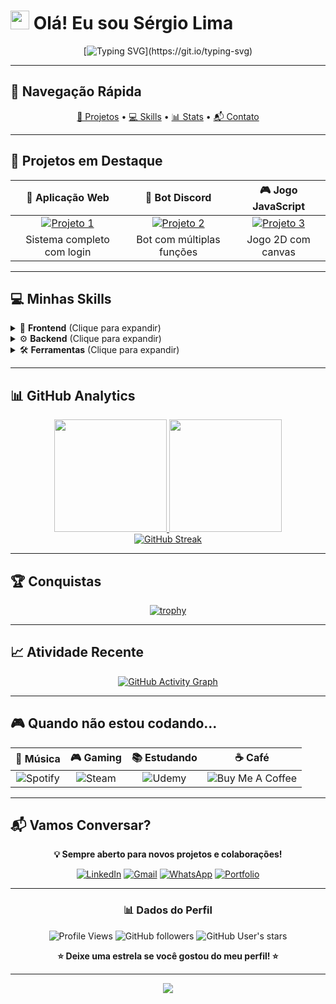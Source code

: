 # <img src="https://raw.githubusercontent.com/MartinHeinz/MartinHeinz/master/wave.gif" width="30px"> Olá! Eu sou Sérgio Lima

<div align="center">

[![Typing SVG](https://readme-typing-svg.herokuapp.com?font=Fira+Code&size=22&duration=3000&pause=1000&color=36BCF7&center=true&vCenter=true&width=600&lines=Desenvolvedor+Full+Stack;Criando+projetos+reais;Vamos+trabalhar+juntos!)](https://git.io/typing-svg)

</div>

---

## 🎯 **Navegação Rápida**
<div align="center">

[🚀 Projetos](#-projetos-em-destaque) • [💻 Skills](#-minhas-skills) • [📊 Stats](#-github-analytics) • [📬 Contato](#-vamos-conversar)

</div>

---

## 🚀 **Projetos em Destaque**

<div align="center">

| 📱 **Aplicação Web** | 🤖 **Bot Discord** | 🎮 **Jogo JavaScript** |
|:---:|:---:|:---:|
| [![Projeto 1](https://img.shields.io/badge/Ver%20Projeto-FF6B6B?style=for-the-badge&logo=github&logoColor=white)](https://github.com/sergiolimafilho/projeto1) | [![Projeto 2](https://img.shields.io/badge/Ver%20Projeto-4ECDC4?style=for-the-badge&logo=github&logoColor=white)](https://github.com/sergiolimafilho/projeto2) | [![Projeto 3](https://img.shields.io/badge/Ver%20Projeto-FFE66D?style=for-the-badge&logo=github&logoColor=black)](https://github.com/sergiolimafilho/projeto3) |
| Sistema completo com login | Bot com múltiplas funções | Jogo 2D com canvas |

</div>

---

## 💻 **Minhas Skills**

<details>
<summary>🎨 <strong>Frontend</strong> (Clique para expandir)</summary>
<br>

![HTML5](https://img.shields.io/badge/HTML5-E34F26?style=for-the-badge&logo=html5&logoColor=white)
![CSS3](https://img.shields.io/badge/CSS3-1572B6?style=for-the-badge&logo=css3&logoColor=white)
![JavaScript](https://img.shields.io/badge/JavaScript-F7DF1E?style=for-the-badge&logo=javascript&logoColor=black)
![React](https://img.shields.io/badge/React-20232A?style=for-the-badge&logo=react&logoColor=61DAFB)

**🔧 Experiência:** 3+ anos criando interfaces responsivas e interativas

</details>

<details>
<summary>⚙️ <strong>Backend</strong> (Clique para expandir)</summary>
<br>

![Node.js](https://img.shields.io/badge/Node.js-43853D?style=for-the-badge&logo=node.js&logoColor=white)
![Python](https://img.shields.io/badge/Python-3776AB?style=for-the-badge&logo=python&logoColor=white)
![Express.js](https://img.shields.io/badge/Express.js-404D59?style=for-the-badge)
![MongoDB](https://img.shields.io/badge/MongoDB-4EA94B?style=for-the-badge&logo=mongodb&logoColor=white)

**🚀 Especialidade:** APIs RESTful e microserviços

</details>

<details>
<summary>🛠️ <strong>Ferramentas</strong> (Clique para expandir)</summary>
<br>

![Git](https://img.shields.io/badge/Git-E34F26?style=for-the-badge&logo=git&logoColor=white)
![Docker](https://img.shields.io/badge/Docker-2496ED?style=for-the-badge&logo=docker&logoColor=white)
![VS Code](https://img.shields.io/badge/VS%20Code-0078d4?style=for-the-badge&logo=visual-studio-code&logoColor=white)
![Figma](https://img.shields.io/badge/Figma-F24E1E?style=for-the-badge&logo=figma&logoColor=white)

</details>

---

## 📊 **GitHub Analytics**

<div align="center">
  <a href="https://github.com/sergiolimafilho">
    <img height="180em" src="https://github-readme-stats-eight-theta.vercel.app/api?username=sergiolimafilho&show_icons=true&theme=algolia&include_all_commits=true&count_private=true"/>
    <img height="180em" src="https://github-readme-stats-eight-theta.vercel.app/api/top-langs/?username=sergiolimafilho&layout=compact&langs_count=8&theme=algolia"/>
  </a>
</div>

<div align="center">
  <a href="https://github.com/sergiolimafilho">
    <img src="https://github-readme-streak-stats.herokuapp.com/?user=sergiolimafilho&theme=algolia" alt="GitHub Streak"/>
  </a>
</div>

---

## 🏆 **Conquistas**

<div align="center">

[![trophy](https://github-profile-trophy.vercel.app/?username=sergiolimafilho&theme=algolia&no-frame=false&no-bg=false&margin-w=4&row=1)](https://github.com/ryo-ma/github-profile-trophy)

</div>

---

## 📈 **Atividade Recente**

<div align="center">

[![GitHub Activity Graph](https://github-readme-activity-graph.vercel.app/graph?username=sergiolimafilho&theme=react-dark)](https://github.com/ashutosh00710/github-readme-activity-graph)

</div>

---

## 🎮 **Quando não estou codando...**

<div align="center">

| 🎵 **Música** | 🎮 **Gaming** | 📚 **Estudando** | ☕ **Café** |
|:---:|:---:|:---:|:---:|
| ![Spotify](https://img.shields.io/badge/Spotify-1ED760?style=for-the-badge&logo=spotify&logoColor=white) | ![Steam](https://img.shields.io/badge/Steam-000000?style=for-the-badge&logo=steam&logoColor=white) | ![Udemy](https://img.shields.io/badge/Udemy-A435F0?style=for-the-badge&logo=Udemy&logoColor=white) | ![Buy Me A Coffee](https://img.shields.io/badge/Buy%20Me%20A%20Coffee-FFDD00?style=for-the-badge&logo=buy-me-a-coffee&logoColor=black) |

</div>

---

## 📬 **Vamos Conversar?**

<div align="center">

**💡 Sempre aberto para novos projetos e colaborações!**

[![LinkedIn](https://img.shields.io/badge/LinkedIn-0077B5?style=for-the-badge&logo=linkedin&logoColor=white)](https://linkedin.com/in/seuperfil)
[![Gmail](https://img.shields.io/badge/Gmail-D14836?style=for-the-badge&logo=gmail&logoColor=white)](mailto:sfilhofut@gmail.com)
[![WhatsApp](https://img.shields.io/badge/WhatsApp-25D366?style=for-the-badge&logo=whatsapp&logoColor=white)](https://wa.me/5562995484888)
[![Portfolio](https://img.shields.io/badge/Portfolio-FF5722?style=for-the-badge&logo=todoist&logoColor=white)](https://seuportfolio.com)

</div>

---

<div align="center">

### 📊 **Dados do Perfil**

![Profile Views](https://komarev.com/ghpvc/?username=sergiolimafilho&color=brightgreen&style=flat-square&label=VISUALIZAÇÕES)
![GitHub followers](https://img.shields.io/github/followers/sergiolimafilho?label=Seguidores&style=social)
![GitHub User's stars](https://img.shields.io/github/stars/sergiolimafilho?style=social)

**⭐ Deixe uma estrela se você gostou do meu perfil! ⭐**

</div>

---

<div align="center">
  <img src="https://capsule-render.vercel.app/api?type=waving&color=gradient&height=100&section=footer&text=Obrigado%20pela%20visita!&fontSize=16&fontColor=fff&animation=twinkling"/>
</div>
